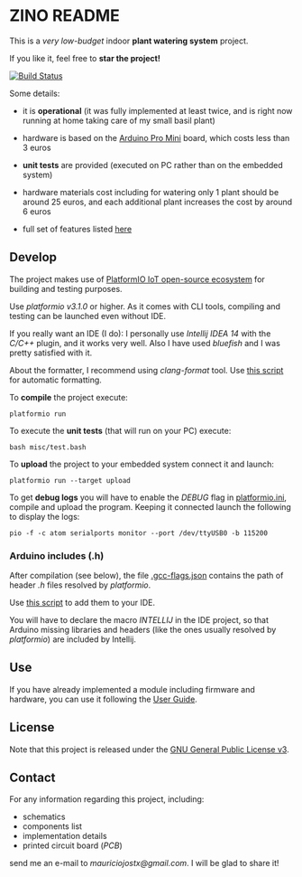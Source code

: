 # ZINO README

This is a _very low-budget_ indoor **plant watering system** project. 

If you like it, feel free to **star the project!**

[![Build Status](https://api.travis-ci.org/mauriciojost/zino-arduino.svg)](https://travis-ci.org/mauriciojost/zino-arduino)


Some details:

- it is **operational** (it was fully implemented at least twice, and is right now running at home taking care of my small basil plant)

- hardware is based on the [Arduino Pro Mini](https://www.arduino.cc/en/Main/ArduinoBoardProMini) board, which costs less than 3 euros

- **unit tests** are provided (executed on PC rather than on the embedded system)

- hardware materials cost including for watering only 1 plant should be around 25 euros, and each additional plant increases the cost by around 6 euros

- full set of features listed [here](USER-GUIDE.md)

## Develop

The project makes use of [PlatformIO IoT open-source ecosystem](http://platformio.org/) for building and testing purposes.

Use _platformio v3.1.0_ or higher. As it comes with CLI tools, compiling and testing can be launched even without IDE.

If you really want an IDE (I do): I personally use _Intellij IDEA 14_ with the _C/C++_ plugin, and it works very well. Also I have used _bluefish_ and I was pretty satisfied with it.

About the formatter, I recommend using _clang-format_ tool. Use [this script](misc/format.bash) for automatic formatting.

To **compile** the project execute: 

```
platformio run
```

To execute the **unit tests** (that will run on your PC) execute: 

```
bash misc/test.bash
```

To **upload** the project to your embedded system connect it and launch: 

```
platformio run --target upload
```

To get **debug logs** you will have to enable the _DEBUG_ flag in [platformio.ini](platformio.ini), compile and upload the program. Keeping it connected launch the following to display the logs:

```
pio -f -c atom serialports monitor --port /dev/ttyUSB0 -b 115200
```

### Arduino includes (.h)

After compilation (see below), the file [.gcc-flags.json](.gcc-flags.json) contains the path of header _.h_ files resolved by _platformio_.

Use [this script](misc/generate-list-of-includes.bash) to add them to your IDE.

You will have to declare the macro _INTELLIJ_ in the IDE project, so that Arduino missing libraries and headers (like the ones usually resolved by _platformio_) are included by Intellij.

## Use

If you have already implemented a module including firmware and hardware, you can use it following the [User Guide](USER-GUIDE.md). 

## License

Note that this project is released under the [GNU General Public License v3](https://www.gnu.org/licenses/gpl.txt). 

## Contact

For any information regarding this project, including:

- schematics
- components list 
- implementation details
- printed circuit board (_PCB_)
 
send me an e-mail to _mauriciojostx@gmail.com_. I will be glad to share it!


